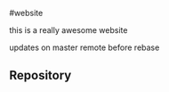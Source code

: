 #website

this is a really awesome website


updates on master remote before rebase


## Repository 